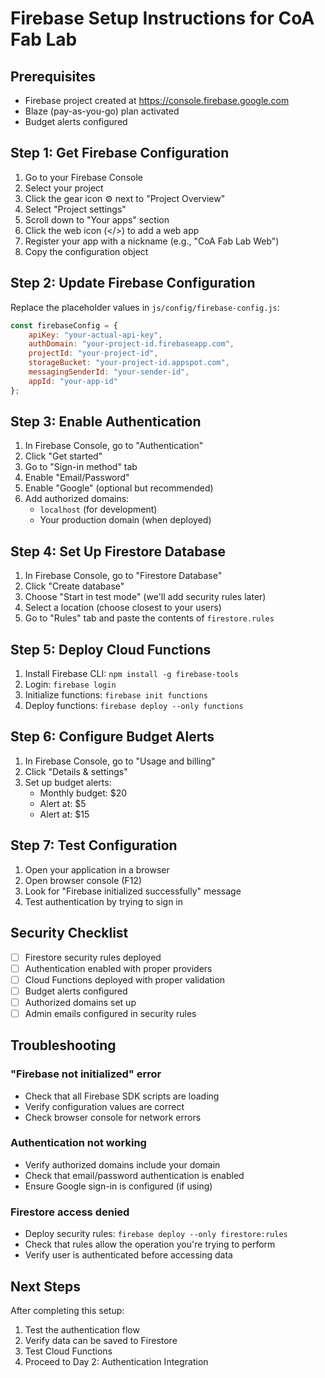 # Firebase Setup Instructions for CoA Fab Lab

## Prerequisites
- Firebase project created at https://console.firebase.google.com
- Blaze (pay-as-you-go) plan activated
- Budget alerts configured

## Step 1: Get Firebase Configuration

1. Go to your Firebase Console
2. Select your project
3. Click the gear icon ⚙️ next to "Project Overview"
4. Select "Project settings"
5. Scroll down to "Your apps" section
6. Click the web icon (</>) to add a web app
7. Register your app with a nickname (e.g., "CoA Fab Lab Web")
8. Copy the configuration object

## Step 2: Update Firebase Configuration

Replace the placeholder values in `js/config/firebase-config.js`:

```javascript
const firebaseConfig = {
    apiKey: "your-actual-api-key",
    authDomain: "your-project-id.firebaseapp.com",
    projectId: "your-project-id",
    storageBucket: "your-project-id.appspot.com",
    messagingSenderId: "your-sender-id",
    appId: "your-app-id"
};
```

## Step 3: Enable Authentication

1. In Firebase Console, go to "Authentication"
2. Click "Get started"
3. Go to "Sign-in method" tab
4. Enable "Email/Password"
5. Enable "Google" (optional but recommended)
6. Add authorized domains:
   - `localhost` (for development)
   - Your production domain (when deployed)

## Step 4: Set Up Firestore Database

1. In Firebase Console, go to "Firestore Database"
2. Click "Create database"
3. Choose "Start in test mode" (we'll add security rules later)
4. Select a location (choose closest to your users)
5. Go to "Rules" tab and paste the contents of `firestore.rules`

## Step 5: Deploy Cloud Functions

1. Install Firebase CLI: `npm install -g firebase-tools`
2. Login: `firebase login`
3. Initialize functions: `firebase init functions`
4. Deploy functions: `firebase deploy --only functions`

## Step 6: Configure Budget Alerts

1. In Firebase Console, go to "Usage and billing"
2. Click "Details & settings"
3. Set up budget alerts:
   - Monthly budget: $20
   - Alert at: $5
   - Alert at: $15

## Step 7: Test Configuration

1. Open your application in a browser
2. Open browser console (F12)
3. Look for "Firebase initialized successfully" message
4. Test authentication by trying to sign in

## Security Checklist

- [ ] Firestore security rules deployed
- [ ] Authentication enabled with proper providers
- [ ] Cloud Functions deployed with proper validation
- [ ] Budget alerts configured
- [ ] Authorized domains set up
- [ ] Admin emails configured in security rules

## Troubleshooting

### "Firebase not initialized" error
- Check that all Firebase SDK scripts are loading
- Verify configuration values are correct
- Check browser console for network errors

### Authentication not working
- Verify authorized domains include your domain
- Check that email/password authentication is enabled
- Ensure Google sign-in is configured (if using)

### Firestore access denied
- Deploy security rules: `firebase deploy --only firestore:rules`
- Check that rules allow the operation you're trying to perform
- Verify user is authenticated before accessing data

## Next Steps

After completing this setup:
1. Test the authentication flow
2. Verify data can be saved to Firestore
3. Test Cloud Functions
4. Proceed to Day 2: Authentication Integration 